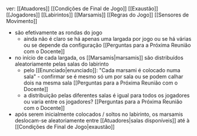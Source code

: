 ver:
	[[Atuadores]]
	[[Condições de Final de Jogo]]
	[[Exaustão]]
	[[Jogadores]]
	[[Labirintos]]
	[[Marsamis]]
	[[Regras do Jogo]]
	[[Sensores de Movimento]]

- são efetivamente as rondas do jogo
	- ainda não é claro se há apenas uma largada por jogo ou se há várias ou se depende da configuração [[Perguntas para a Próxima Reunião com o Docente]]
- no início de cada largada, os [[Marsamis|marsamis]] são distribuídos aleatoriamente pelas salas do labirinto
	- pelo [[Enunciado|enunciado]]: "Cada marsami é colocado numa sala" - confirmar se é mesmo só um por sala ou se podem calhar dois na mesma sala [[Perguntas para a Próxima Reunião com o Docente]]
	- a distribuição pelas diferentes salas é igual para todos os jogadores ou varia entre os jogadores? [[Perguntas para a Próxima Reunião com o Docente]]
- após serem inicialmente colocados / soltos no labirinto, os marsamis deslocam-se aleatoriamente entre [[Atuadores|salas disponíveis]] até à [[Condições de Final de Jogo|exaustão]]
